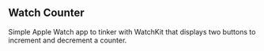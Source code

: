 ## Watch Counter

Simple Apple Watch app to tinker with WatchKit that displays two buttons to
increment and decrement a counter.
